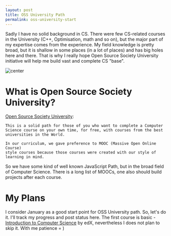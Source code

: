 ```yaml
---
layout: post
title: OSS University Path
permalink: oss-university-start
---
```


Sadly I have no solid background in CS. There were few CS-related courses in
the University (C++, Optimisation, math and so on), but the major part of my
expertise comes from the experience. My field knowledge is pretty broad, but it
is shallow in some places (in a lot of places) and has big holes here and there.
That is why I really hope Open Source Society University initiative will help
me build vast and complete CS "base".

![center](../assets/2016-01-11-oss-university/oss-logo.jpg)

# What is Open Source Society University?

[Open Source Society University][1]:

    This is a solid path for those of you who want to complete a Computer
    Science course on your own time, for free, with courses from the best
    universities in the World.
    
    In our curriculum, we gave preference to MOOC (Massive Open Online Course)
    style courses because those courses were created with our style of
    learning in mind.

So we have some kind of well known JavaScript Path, but in the broad field
of Computer Science. There is a long list of MOOCs, one also should build
projects after each course.

# My Plans

I consider January as a good start point for OSS University path. So, let's do
it. I'll track my progress and post status here. The first course is basic -
[Introduction to Computer Science][2] by edX, nevertheless I does not plan to
skip it. With me patience = )

  [1]: https://github.com/open-source-society/computer-science "Open Source Society University"
  [2]: https://www.edx.org/course/introduction-computer-science-harvardx-cs50x#! "Introduction to Computer Science"
